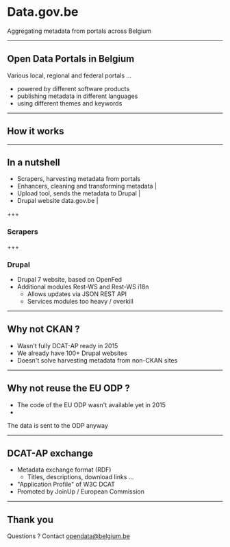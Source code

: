 # Data.gov.be

Aggregating metadata from portals across Belgium

---

## Open Data Portals in Belgium

Various local, regional and federal portals ...
- powered by different software products 
- publishing metadata in different languages
- using different themes and keywords

---

## How it works

---

## In a nutshell

- Scrapers, harvesting metadata from portals 
- Enhancers, cleaning and transforming metadata |
- Upload tool, sends the metadata to Drupal |
- Drupal website data.gov.be |

+++

### Scrapers

+++

### Drupal

 - Drupal 7 website, based on OpenFed
 - Additional modules Rest-WS and Rest-WS i18n
   - Allows updates via JSON REST API
   - Services modules too heavy / overkill

---

## Why not CKAN ?

- Wasn't fully DCAT-AP ready in 2015
- We already have 100+ Drupal websites
- Doesn't solve harvesting metadata from non-CKAN sites

---

## Why not reuse the EU ODP ?

- The code of the EU ODP wasn't available yet in 2015
- 

The data is sent to the ODP anyway

---

## DCAT-AP exchange

- Metadata exchange format (RDF)
  - Titles, descriptions, download links ...
- "Application Profile" of W3C DCAT
- Promoted by JoinUp / European Commission

---

## Thank you

Questions ? Contact opendata@belgium.be